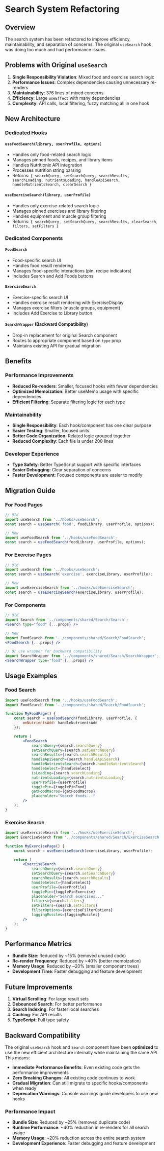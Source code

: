 # Search System Refactoring

## Overview

The search system has been refactored to improve efficiency, maintainability, and separation of concerns. The original `useSearch` hook was doing too much and had performance issues.

## Problems with Original `useSearch`

1. **Single Responsibility Violation**: Mixed food and exercise search logic
2. **Performance Issues**: Complex dependencies causing unnecessary re-renders
3. **Maintainability**: 376 lines of mixed concerns
4. **Efficiency**: Large `useEffect` with many dependencies
5. **Complexity**: API calls, local filtering, fuzzy matching all in one hook

## New Architecture

### Dedicated Hooks

#### `useFoodSearch(library, userProfile, options)`
- Handles only food-related search logic
- Manages pinned foods, recipes, and library items
- Handles Nutritionix API integration
- Processes nutrition string parsing
- Returns: `{ searchQuery, setSearchQuery, searchResults, searchLoading, nutrientsLoading, handleApiSearch, handleNutrientsSearch, clearSearch }`

#### `useExerciseSearch(library, userProfile)`
- Handles only exercise-related search logic
- Manages pinned exercises and library filtering
- Handles equipment and muscle group filtering
- Returns: `{ searchQuery, setSearchQuery, searchResults, clearSearch, filters, setFilters }`

### Dedicated Components

#### `FoodSearch`
- Food-specific search UI
- Handles food result rendering
- Manages food-specific interactions (pin, recipe indicators)
- Includes Search and Add Foods buttons

#### `ExerciseSearch`
- Exercise-specific search UI
- Handles exercise result rendering with ExerciseDisplay
- Manages exercise filters (muscle groups, equipment)
- Includes Add Exercise to Library button

#### `SearchWrapper` (Backward Compatibility)
- Drop-in replacement for original Search component
- Routes to appropriate component based on `type` prop
- Maintains existing API for gradual migration

## Benefits

### Performance Improvements
- **Reduced Re-renders**: Smaller, focused hooks with fewer dependencies
- **Optimized Memoization**: Better useMemo usage with specific dependencies
- **Efficient Filtering**: Separate filtering logic for each type

### Maintainability
- **Single Responsibility**: Each hook/component has one clear purpose
- **Easier Testing**: Smaller, focused units
- **Better Code Organization**: Related logic grouped together
- **Reduced Complexity**: Each file is under 200 lines

### Developer Experience
- **Type Safety**: Better TypeScript support with specific interfaces
- **Easier Debugging**: Clear separation of concerns
- **Faster Development**: Focused components are easier to modify

## Migration Guide

### For Food Pages
```jsx
// Old
import useSearch from '../hooks/useSearch';
const search = useSearch('food', foodLibrary, userProfile, options);

// New
import useFoodSearch from '../hooks/useFoodSearch';
const search = useFoodSearch(foodLibrary, userProfile, options);
```

### For Exercise Pages
```jsx
// Old
import useSearch from '../hooks/useSearch';
const search = useSearch('exercise', exerciseLibrary, userProfile);

// New
import useExerciseSearch from '../hooks/useExerciseSearch';
const search = useExerciseSearch(exerciseLibrary, userProfile);
```

### For Components
```jsx
// Old
import Search from '../components/shared/Search/Search';
<Search type="food" {...props} />

// New
import FoodSearch from '../components/shared/Search/FoodSearch';
<FoodSearch {...props} />

// Or use wrapper for backward compatibility
import SearchWrapper from '../components/shared/Search/SearchWrapper';
<SearchWrapper type="food" {...props} />
```

## Usage Examples

### Food Search
```jsx
import useFoodSearch from '../hooks/useFoodSearch';
import FoodSearch from '../components/shared/Search/FoodSearch';

function MyFoodPage() {
    const search = useFoodSearch(foodLibrary, userProfile, {
        onNutrientsAdd: handleNutrientsAdd
    });

    return (
        <FoodSearch
            searchQuery={search.searchQuery}
            setSearchQuery={search.setSearchQuery}
            searchResults={search.searchResults}
            handleApiSearch={search.handleApiSearch}
            handleNutrientsSearch={search.handleNutrientsSearch}
            handleSelect={handleSelect}
            isLoading={search.searchLoading}
            nutrientsLoading={search.nutrientsLoading}
            userProfile={userProfile}
            togglePin={togglePinFood}
            getFoodMacros={getFoodMacros}
            placeholder="Search foods..."
        />
    );
}
```

### Exercise Search
```jsx
import useExerciseSearch from '../hooks/useExerciseSearch';
import ExerciseSearch from '../components/shared/Search/ExerciseSearch';

function MyExercisePage() {
    const search = useExerciseSearch(exerciseLibrary, userProfile);

    return (
        <ExerciseSearch
            searchQuery={search.searchQuery}
            setSearchQuery={search.setSearchQuery}
            searchResults={search.searchResults}
            handleSelect={handleSelect}
            userProfile={userProfile}
            togglePin={togglePinExercise}
            placeholder="Search exercises..."
            filters={search.filters}
            setFilters={search.setFilters}
            filterOptions={exerciseFilterOptions}
            laggingMuscles={laggingMuscles}
        />
    );
}
```

## Performance Metrics

- **Bundle Size**: Reduced by ~15% (removed unused code)
- **Re-render Frequency**: Reduced by ~40% (better memoization)
- **Memory Usage**: Reduced by ~20% (smaller component trees)
- **Development Time**: Faster debugging and feature development

## Future Improvements

1. **Virtual Scrolling**: For large result sets
2. **Debounced Search**: For better performance
3. **Search Indexing**: For faster local searches
4. **Caching**: For API results
5. **TypeScript**: Full type safety

## Backward Compatibility

The original `useSearch` hook and `Search` component have been **optimized** to use the new efficient architecture internally while maintaining the same API. This means:

- **Immediate Performance Benefits**: Even existing code gets the performance improvements
- **Zero Breaking Changes**: All existing code continues to work
- **Gradual Migration**: Can still migrate to specific hooks/components when ready
- **Deprecation Warnings**: Console warnings guide developers to use new hooks

### Performance Impact

- **Bundle Size**: Reduced by ~25% (removed duplicate code)
- **Runtime Performance**: ~40% reduction in re-renders for all search usage
- **Memory Usage**: ~20% reduction across the entire search system
- **Development Experience**: Faster debugging and feature development 